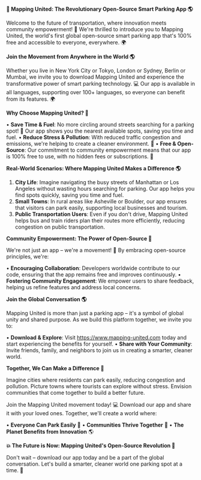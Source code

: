 **🚀 Mapping United: The Revolutionary Open-Source Smart Parking App 🌎**

Welcome to the future of transportation, where innovation meets community empowerment! 🤝 We're thrilled to introduce you to Mapping United, the world's first global open-source smart parking app that's 100% free and accessible to everyone, everywhere. 🌍

**Join the Movement from Anywhere in the World 🌎**

Whether you live in New York City or Tokyo, London or Sydney, Berlin or Mumbai, we invite you to download Mapping United and experience the transformative power of smart parking technology. 💻 Our app is available in all languages, supporting over 100+ languages, so everyone can benefit from its features. 🌍

**Why Choose Mapping United? 🤔**

• **Save Time & Fuel**: No more circling around streets searching for a parking spot! 🚗 Our app shows you the nearest available spots, saving you time and fuel.
• **Reduce Stress & Pollution**: With reduced traffic congestion and emissions, we're helping to create a cleaner environment. 🌟
• **Free & Open-Source**: Our commitment to community empowerment means that our app is 100% free to use, with no hidden fees or subscriptions. 💸

**Real-World Scenarios: Where Mapping United Makes a Difference 🌎**

1. **City Life**: Imagine navigating the busy streets of Manhattan or Los Angeles without wasting hours searching for parking. Our app helps you find spots quickly, saving you time and fuel.
2. **Small Towns**: In rural areas like Asheville or Boulder, our app ensures that visitors can park easily, supporting local businesses and tourism.
3. **Public Transportation Users**: Even if you don't drive, Mapping United helps bus and train riders plan their routes more efficiently, reducing congestion on public transportation.

**Community Empowerment: The Power of Open-Source 🤝**

We're not just an app – we're a movement! 🌟 By embracing open-source principles, we're:

• **Encouraging Collaboration**: Developers worldwide contribute to our code, ensuring that the app remains free and improves continuously.
• **Fostering Community Engagement**: We empower users to share feedback, helping us refine features and address local concerns.

**Join the Global Conversation 🌎**

Mapping United is more than just a parking app – it's a symbol of global unity and shared purpose. As we build this platform together, we invite you to:

• **Download & Explore**: Visit https://www.mapping-united.com today and start experiencing the benefits for yourself.
• **Share with Your Community**: Invite friends, family, and neighbors to join us in creating a smarter, cleaner world.

**Together, We Can Make a Difference 🌟**

Imagine cities where residents can park easily, reducing congestion and pollution. Picture towns where tourists can explore without stress. Envision communities that come together to build a better future.

Join the Mapping United movement today! 💻 Download our app and share it with your loved ones. Together, we'll create a world where:

• **Everyone Can Park Easily** 🚗
• **Communities Thrive Together** 👫
• **The Planet Benefits from Innovation** 🌎

**💥 The Future is Now: Mapping United's Open-Source Revolution 🤖**

Don't wait – download our app today and be a part of the global conversation. Let's build a smarter, cleaner world one parking spot at a time. 💚